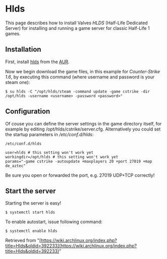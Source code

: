 # Hlds

This page describes how to install Valves _HLDS_ (Half-Life Dedicated Server) for installing and running a game server for classic Half-Life 1 games.

## Installation

First, install [hlds](https://aur.archlinux.org/packages/hlds/) from the [AUR](/index.php/AUR "AUR").

Now we begin download the game files, in this example for _Counter-Strike 1.6_, by executing this command (where username and password is your steam one):

```
$ su hlds -C "/opt/hlds/steam -command update -game cstrike -dir /opt/hlds -username <username> -password <password>"

```

## Configuration

Of couse you can define the server settings in the game directory itself, for example by editing /opt/hlds/cstrike/server.cfg. Alternatively you could set the startup parameters in _/etc/conf.d/hlds_:

 `/etc/conf.d/hlds` 

```
user=hlds # this setting won't work yet
workingdir=/opt/hlds # this setting won't work yet
params="-game cstrike -autoupdate +maxplayers 20 +port 27019 +map de_aztec"
```

Be sure you open or forwarded the port, e.g. 27019 UDP+TCP correctly!

## Start the server

Starting the server is easy!

```
$ systemctl start hlds

```

To enable autostart, issue following command:

```
$ systemctl enable hlds

```

Retrieved from "[https://wiki.archlinux.org/index.php?title=Hlds&oldid=392233](https://wiki.archlinux.org/index.php?title=Hlds&oldid=392233)"